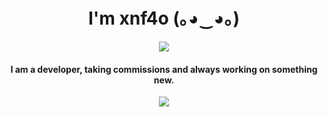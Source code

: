 
<h1 align="center">I'm xnf4o (｡◕‿◕｡)</h1> 
<p align="center">
    <img style="text-align: center" src="https://discord.c99.nl/widget/theme-4/545117606542311426.png">
</p>

<h4 align="center">I am a developer, taking commissions and always working on something new.<br></h4>

<p align="center">
    <img align="center" src="https://github-readme-stats.vercel.app/api?username=xnf4o&show_icons=true&theme=synthwave">
</p>

<!--
**xnf4o/xnf4o** is a ✨ _special_ ✨ repository because its `README.md` (this file) appears on your GitHub profile.

Here are some ideas to get you started:

- 🔭 I’m currently working on ...
- 🌱 I’m currently learning ...
- 👯 I’m looking to collaborate on ...
- 🤔 I’m looking for help with ...
- 💬 Ask me about ...
- 📫 How to reach me: ...
- 😄 Pronouns: ...
- ⚡ Fun fact: ...
-->
